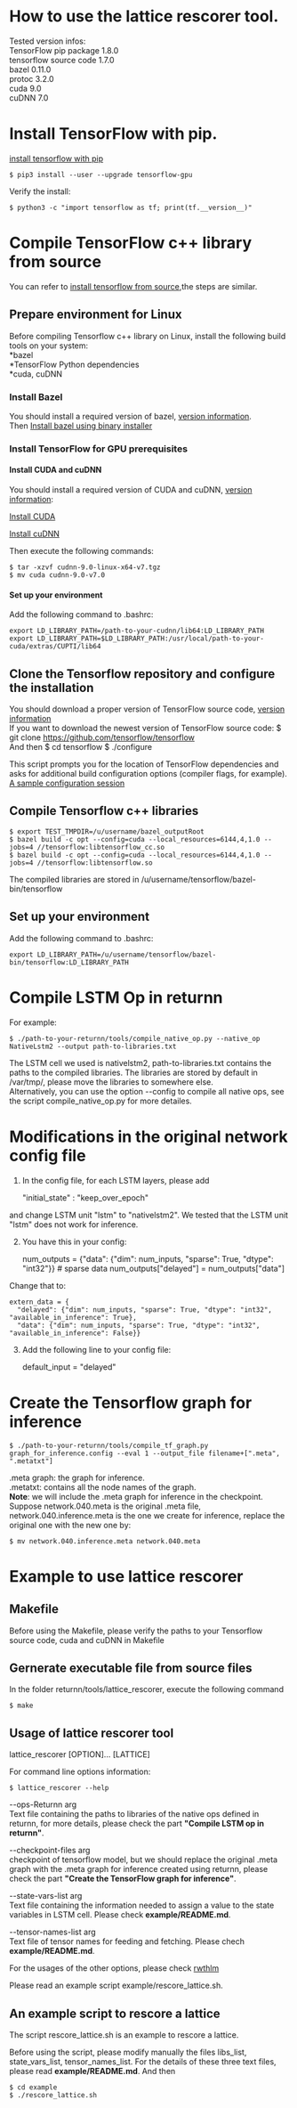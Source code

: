 How to use the lattice rescorer tool.
=====================================

Tested version infos:  
TensorFlow pip package 1.8.0   
tensorflow source code 1.7.0   
bazel 0.11.0  
protoc 3.2.0  
cuda 9.0  
cuDNN 7.0  

# Install TensorFlow with pip.

[install tensorflow with pip](https://www.tensorflow.org/install/pip)

    $ pip3 install --user --upgrade tensorflow-gpu
    
Verify the install:
    
    $ python3 -c "import tensorflow as tf; print(tf.__version__)"

# Compile TensorFlow c++ library from source

You can refer to [install tensorflow from source](https://www.tensorflow.org/install/source),the steps are similar.
## Prepare environment for Linux
    
  Before compiling Tensorflow c++ library on Linux, install the following build tools on your system:  
  *bazel  
  *TensorFlow Python dependencies  
  *cuda, cuDNN  
    
### Install Bazel

You should install a required version of bazel, [version information](https://www.tensorflow.org/install/source#tested_build_configurations).  
Then [Install bazel using binary installer](https://docs.bazel.build/versions/master/install-ubuntu.html#installing-using-binary-installer)

### Install TensorFlow for GPU prerequisites

#### Install CUDA and cuDNN

You should install a required version of CUDA and cuDNN, [version information](https://www.tensorflow.org/install/source#tested_build_configurations):  

[Install CUDA](https://developer.nvidia.com/cuda-toolkit-archive)  

[Install cuDNN](https://developer.nvidia.com/rdp/cudnn-archive)  

Then execute the following commands:

    $ tar -xzvf cudnn-9.0-linux-x64-v7.tgz
    $ mv cuda cudnn-9.0-v7.0
    
#### Set up your environment

Add the following command to .bashrc:

    export LD_LIBRARY_PATH=/path-to-your-cudnn/lib64:LD_LIBRARY_PATH
    export LD_LIBRARY_PATH=$LD_LIBRARY_PATH:/usr/local/path-to-your-cuda/extras/CUPTI/lib64 

## Clone the Tensorflow repository and configure the installation

You should download a proper version of TensorFlow source code, [version information](https://www.tensorflow.org/install/source#tested_build_configurations)  
If you want to download the newest version of TensorFlow source code:
    $ git clone https://github.com/tensorflow/tensorflow  
And then
    $ cd tensorflow
    $ ./configure
    
This script prompts you for the location of TensorFlow dependencies and asks for additional build configuration options (compiler flags, for example).
[A sample configuration session](https://www.tensorflow.org/install/source#configure_the_build)

## Compile Tensorflow c++ libraries

    $ export TEST_TMPDIR=/u/username/bazel_outputRoot
    $ bazel build -c opt --config=cuda --local_resources=6144,4,1.0 --jobs=4 //tensorflow:libtensorflow_cc.so
    $ bazel build -c opt --config=cuda --local_resources=6144,4,1.0 --jobs=4 //tensorflow:libtensorflow.so 
    
The compiled libraries are stored in /u/username/tensorflow/bazel-bin/tensorflow

## Set up your environment

Add the following command to .bashrc:

    export LD_LIBRARY_PATH=/u/username/tensorflow/bazel-bin/tensorflow:LD_LIBRARY_PATH

# Compile LSTM Op in returnn

For example:

    $ ./path-to-your-returnn/tools/compile_native_op.py --native_op NativeLstm2 --output path-to-libraries.txt

The LSTM cell we used is nativelstm2, path-to-libraries.txt contains the paths to the compiled libraries. The libraries are stored by default in /var/tmp/, please move the libraries to somewhere else.  
Alternatively, you can use the option --config to compile all native ops, see the script compile_native_op.py for more detailes.

# Modifications in the original network config file 

1. In the config file, for each LSTM layers, please add 

    "initial_state" : "keep_over_epoch"
    
and change LSTM unit "lstm" to "nativelstm2". We tested that the LSTM unit "lstm" does not work for inference.

2. You have this in your config:

    num_outputs = {"data": {"dim": num_inputs, "sparse": True, "dtype": "int32"}}  # sparse data
    num_outputs["delayed"] = num_outputs["data"]

  Change that to:

    extern_data = {
      "delayed": {"dim": num_inputs, "sparse": True, "dtype": "int32", "available_in_inference": True},
      "data": {"dim": num_inputs, "sparse": True, "dtype": "int32", "available_in_inference": False}}

3. Add the following line to your config file:

    default_input = "delayed"

# Create the Tensorflow graph for inference

    $ ./path-to-your-returnn/tools/compile_tf_graph.py graph_for_inference.config --eval 1 --output_file filename+[".meta", ".metatxt"]
    
.meta graph: the graph for inference.  
.metatxt: contains all the node names of the graph.  
**Note**: we will include the .meta graph for inference in the checkpoint.  
Suppose network.040.meta is the original .meta file, network.040.inference.meta is the one we create for inference, replace the original one with the new one by:

    $ mv network.040.inference.meta network.040.meta
    
# Example to use lattice rescorer

## Makefile

Before using the Makefile, please verify the paths to your Tensorflow source code, cuda and cuDNN in Makefile

## Gernerate executable file from source files

In the folder returnn/tools/lattice_rescorer, execute the following command

    $ make
    
## Usage of lattice rescorer tool

lattice_rescorer [OPTION]... [LATTICE]

For command line options information:

    $ lattice_rescorer --help 
    
--ops-Returnn arg  
Text file containing the paths to libraries of the native ops defined in returnn, for more details, please check the part **"Compile LSTM op in returnn"**.

--checkpoint-files arg  
checkpoint of tensorflow model, but we should replace the original .meta graph with the .meta graph for inference created using returnn, please check the part **"Create the TensorFlow graph for inference"**.

--state-vars-list arg  
Text file containing the information needed to assign a value to the state variables in LSTM cell. Please check **example/README.md**.

--tensor-names-list arg  
Text file of tensor names for feeding and fetching. Please chech **example/README.md**.

For the usages of the other options, please check [rwthlm](https://www-i6.informatik.rwth-aachen.de/web/Software/rwthlm.php)
 
Please read an example script example/rescore_lattice.sh. 

## An example script to rescore a lattice

The script rescore_lattice.sh is an example to rescore a lattice.

Before using the script, please modify manually the files libs_list, state_vars_list, tensor_names_list. For the details of these three text files, please read **example/README.md**. And then
    
    $ cd example
    $ ./rescore_lattice.sh